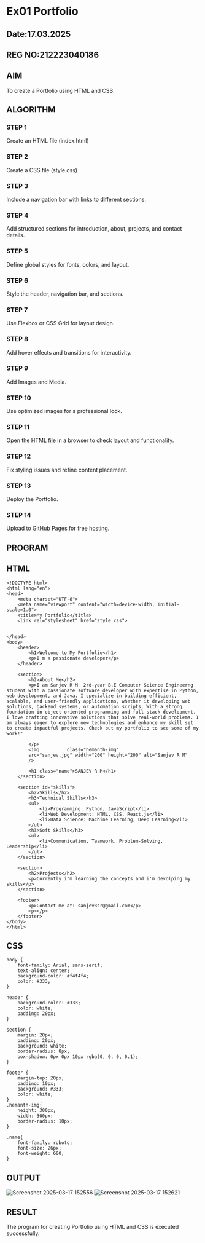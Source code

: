 # Ex01 Portfolio
## Date:17.03.2025
## REG NO:212223040186

## AIM
To create a Portfolio using HTML and CSS.

## ALGORITHM
### STEP 1
Create an HTML file (index.html)

### STEP 2
Create a CSS file (style.css)

### STEP 3
Include a navigation bar with links to different sections.

### STEP 4
Add structured sections for introduction, about, projects, and contact details.

### STEP 5
Define global styles for fonts, colors, and layout.

### STEP 6
Style the header, navigation bar, and sections.

### STEP 7
Use Flexbox or CSS Grid for layout design.

### STEP 8
Add hover effects and transitions for interactivity.

### STEP 9
Add Images and Media.

### STEP 10
Use optimized images for a professional look.

### STEP 11
Open the HTML file in a browser to check layout and functionality.

### STEP 12
Fix styling issues and refine content placement.

### STEP 13
Deploy the Portfolio.

### STEP 14
Upload to GitHub Pages for free hosting.

## PROGRAM
## HTML
```
<!DOCTYPE html>
<html lang="en">
<head>
    <meta charset="UTF-8">
    <meta name="viewport" content="width=device-width, initial-scale=1.0">
    <title>My Portfolio</title>
    <link rel="stylesheet" href="style.css">

    
</head>
<body>
    <header>
        <h1>Welcome to My Portfolio</h1>
        <p>I'm a passionate developer</p>
    </header>

    <section>
        <h2>About Me</h2>
        <p>I am Sanjev R M  2rd-year B.E Computer Science Engineerng  student with a passionate software developer with expertise in Python, web development, and Java. I specialize in building efficient, scalable, and user-friendly applications, whether it developing web solutions, backend systems, or automation scripts. With a strong foundation in object-oriented programming and full-stack development, I love crafting innovative solutions that solve real-world problems. I am always eager to explore new technologies and enhance my skill set to create impactful projects. Check out my portfolio to see some of my work!"

        </p>
        <img          class="hemanth-img"
        src="sanjev.jpg" width="200" height="200" alt="Sanjev R M"
        />

        <h1 class="name">SANJEV R M</h1>
    </section>

    <section id="skills">
        <h2>Skills</h2>
        <h3>Technical Skills</h3>
        <ul>
            <li>Programming: Python, JavaScript</li>
            <li>Web Development: HTML, CSS, React.js</li>
            <li>Data Science: Machine Learning, Deep Learning</li>
        </ul>
        <h3>Soft Skills</h3>
        <ul>
            <li>Communication, Teamwork, Problem-Solving, Leadership</li>
        </ul>
    </section>

    <section>
        <h2>Projects</h2>
        <p>Currently i'm learning the concepts and i'm devolping my skills</p>
    </section>

    <footer>
        <p>Contact me at: sanjev3sr@gmail.com</p>
        <p></p>
    </footer>
</body>
</html>
```
## CSS
```
body {
    font-family: Arial, sans-serif;
    text-align: center;
    background-color: #f4f4f4;
    color: #333;
}

header {
    background-color: #333;
    color: white;
    padding: 20px;
}

section {
    margin: 20px;
    padding: 20px;
    background: white;
    border-radius: 8px;
    box-shadow: 0px 0px 10px rgba(0, 0, 0, 0.1);
}

footer {
    margin-top: 20px;
    padding: 10px;
    background: #333;
    color: white;
}
.hemanth-img{
    height: 300px;
    width: 300px;
    border-radius: 10px;
}

.name{
    font-family: roboto;
    font-size: 26px;
    font-weight: 600;
}
```

## OUTPUT

![Screenshot 2025-03-17 152556](https://github.com/user-attachments/assets/fe2533bf-ec87-4542-a87f-0c91da60c234)
![Screenshot 2025-03-17 152621](https://github.com/user-attachments/assets/b1c4a204-0f6a-4e3b-9741-76ebdc32aad6)

## RESULT
The program for creating Portfolio using HTML and CSS is executed successfully.
